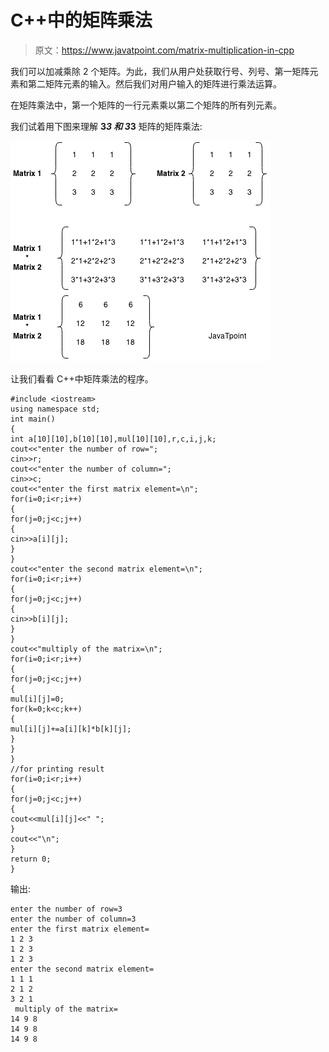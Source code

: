 # C++中的矩阵乘法

> 原文：<https://www.javatpoint.com/matrix-multiplication-in-cpp>

我们可以加减乘除 2 个矩阵。为此，我们从用户处获取行号、列号、第一矩阵元素和第二矩阵元素的输入。然后我们对用户输入的矩阵进行乘法运算。

在矩阵乘法中，第一个矩阵的一行元素乘以第二个矩阵的所有列元素。

我们试着用下图来理解 **3*3 和 3*3** 矩阵的矩阵乘法:

![CPP Matrix multiplication in cpp 1](img/07ec58e7aecc136d51c12998cd3b6c48.png)

让我们看看 C++中矩阵乘法的程序。

```
#include <iostream>
using namespace std;
int main()
{
int a[10][10],b[10][10],mul[10][10],r,c,i,j,k;  
cout<<"enter the number of row=";  
cin>>r;  
cout<<"enter the number of column=";  
cin>>c;  
cout<<"enter the first matrix element=\n";  
for(i=0;i<r;i++)  
{  
for(j=0;j<c;j++)  
{  
cin>>a[i][j];
}  
}  
cout<<"enter the second matrix element=\n";  
for(i=0;i<r;i++)  
{  
for(j=0;j<c;j++)  
{  
cin>>b[i][j];  
}  
}  
cout<<"multiply of the matrix=\n";  
for(i=0;i<r;i++)  
{  
for(j=0;j<c;j++)  
{  
mul[i][j]=0;  
for(k=0;k<c;k++)  
{  
mul[i][j]+=a[i][k]*b[k][j];  
}  
}  
}  
//for printing result  
for(i=0;i<r;i++)  
{  
for(j=0;j<c;j++)  
{  
cout<<mul[i][j]<<" ";  
}  
cout<<"\n";  
}  
return 0;
}  

```

输出:

```
enter the number of row=3  
enter the number of column=3  
enter the first matrix element= 
1 2 3
1 2 3  
1 2 3       
enter the second matrix element= 
1 1 1  
2 1 2   
3 2 1    
 multiply of the matrix=  
14 9 8      
14 9 8  
14 9 8

```